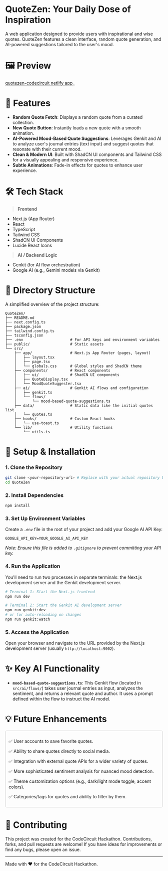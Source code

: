 # QuoteZen: Your Daily Dose of Inspiration

A web application designed to provide users with inspirational and wise quotes. QuoteZen features a clean interface, random quote generation, and AI-powered suggestions tailored to the user's mood.

# 🖼️ Preview

[quotezen-codecircuit netlify app_](https://github.com/user-attachments/assets/a5f9a4cf-4293-44a9-b9fa-cff2657f0b24)


# 🚀 Features
*   **Random Quote Fetch**: Displays a random quote from a curated collection.
*   **New Quote Button**: Instantly loads a new quote with a smooth animation.
*   **AI-Powered Mood-Based Quote Suggestions**: Leverages Genkit and AI to analyze user's journal entries (text input) and suggest quotes that resonate with their current mood.
*   **Clean & Modern UI**: Built with ShadCN UI components and Tailwind CSS for a visually appealing and responsive experience.
*   **Subtle Animations**: Fade-in effects for quotes to enhance user experience.

# 🛠 Tech Stack
> **Frontend**
*   Next.js (App Router)
*   React
*   TypeScript
*   Tailwind CSS
*   ShadCN UI Components
*   Lucide React Icons

> **AI / Backend Logic**
*   Genkit (for AI flow orchestration)
*   Google AI (e.g., Gemini models via Genkit)

# 📂 Directory Structure
A simplified overview of the project structure:
```
QuoteZen/
├── README.md
├── next.config.ts
├── package.json
├── tailwind.config.ts
├── tsconfig.json
├── .env                     # For API keys and environment variables
├── public/                  # Static assets
└── src/
    ├── app/                 # Next.js App Router (pages, layout)
    │   ├── layout.tsx
    │   ├── page.tsx
    │   └── globals.css      # Global styles and ShadCN theme
    ├── components/          # React components
    │   ├── ui/              # ShadCN UI components
    │   ├── QuoteDisplay.tsx
    │   └── MoodQuoteSuggester.tsx
    ├── ai/                  # Genkit AI flows and configuration
    │   ├── genkit.ts
    │   └── flows/
    │       └── mood-based-quote-suggestions.ts
    ├── data/                # Static data like the initial quotes list
    │   └── quotes.ts
    ├── hooks/               # Custom React hooks
    │   └── use-toast.ts
    └── lib/                 # Utility functions
        └── utils.ts
```

# 📌 Setup & Installation

### 1. Clone the Repository
```bash
git clone <your-repository-url> # Replace with your actual repository URL
cd QuoteZen
```

### 2. Install Dependencies
```bash
npm install
```

### 3. Set Up Environment Variables
Create a `.env` file in the root of your project and add your Google AI API Key:
```env
GOOGLE_API_KEY=YOUR_GOOGLE_AI_API_KEY
```
*Note: Ensure this file is added to `.gitignore` to prevent committing your API key.*

### 4. Run the Application
You'll need to run two processes in separate terminals: the Next.js development server and the Genkit development server.

```bash
# Terminal 1: Start the Next.js frontend
npm run dev
```

```bash
# Terminal 2: Start the Genkit AI development server
npm run genkit:dev
# or for auto-reloading on changes
npm run genkit:watch
```

### 5. Access the Application
Open your browser and navigate to the URL provided by the Next.js development server (usually `http://localhost:9002`).

# ✨ Key AI Functionality

*   **`mood-based-quote-suggestions.ts`**: This Genkit flow (located in `src/ai/flows/`) takes user journal entries as input, analyzes the sentiment, and returns a relevant quote and author. It uses a prompt defined within the flow to instruct the AI model.

# 💡 Future Enhancements

<div style="border: 1px solid #ccc; padding: 10px; border-radius: 5px;">
  <p>✅ User accounts to save favorite quotes.</p>
  <p>✅ Ability to share quotes directly to social media.</p>
  <p>✅ Integration with external quote APIs for a wider variety of quotes.</p>
  <p>✅ More sophisticated sentiment analysis for nuanced mood detection.</p>
  <p>✅ Theme customization options (e.g., dark/light mode toggle, accent colors).</p>
  <p>✅ Categories/tags for quotes and ability to filter by them.</p>
</div>

# 🤝 Contributing
This project was created for the CodeCircuit Hackathon. Contributions, forks, and pull requests are welcome! If you have ideas for improvements or find any bugs, please open an issue.

---

Made with ❤️ for the CodeCircuit Hackathon.
